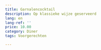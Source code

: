 ```yaml
---
title: Garnalencocktail
description: Op klassieke wijze geserveerd
lang: en
lang-ref: ''
price: 10.00
category: Diner
tags: Voorgerechten

---
```

